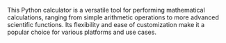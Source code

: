 This Python calculator is a versatile tool for performing mathematical calculations, ranging from simple arithmetic operations to more advanced scientific functions. Its flexibility and ease of customization make it a popular choice for various platforms and use cases.
